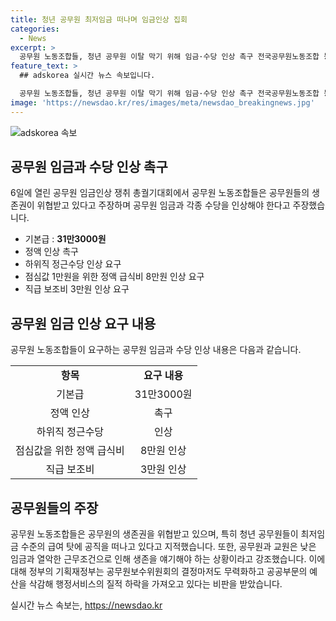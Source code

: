 ```yaml
---
title: 청년 공무원 최저임금 떠나며 임금인상 집회
categories:
  - News
excerpt: >
  공무원 노동조합들, 청년 공무원 이탈 막기 위해 임금·수당 인상 촉구 전국공무원노동조합 등은 정부서울청사 인근에서 공무원 임금 인상 쟁취 총궐기대회를 열고 공무원의 낮은 임금과 수당 문제를 제기했다. 그들은 낮은 임금으로 인한 생존권 위협과 청년 공무원의 이탈 문제를 지적하며, 기본급 및 수당 등의 인상을 요구했다. 이에 대한 정부의 대처를 비판하며, 실질적인 결정 권한을 가진 기구로의 개편과 예산 반영을 촉구했다. (151자)
feature_text: >
  ## adskorea 실시간 뉴스 속보입니다.

  공무원 노동조합들, 청년 공무원 이탈 막기 위해 임금·수당 인상 촉구 전국공무원노동조합 등은 정부서울청사 인근에서 공무원 임금 인상 쟁취 총궐기대회를 열고 공무원의 낮은 임금과 수당 문제를 제기했다. 그들은 낮은 임금으로 인한 생존권 위협과 청년 공무원의 이탈 문제를 지적하며, 기본급 및 수당 등의 인상을 요구했다. 이에 대한 정부의 대처를 비판하며, 실질적인 결정 권한을 가진 기구로의 개편과 예산 반영을 촉구했다. (151자)
image: 'https://newsdao.kr/res/images/meta/newsdao_breakingnews.jpg'
---
```


<p><img src="https://newsdao.kr/res/images/meta/newsdao_breakingnews.jpg" alt="adskorea 속보" /></p>

<h2 data-ke-size="size26">공무원 임금과 수당 인상 촉구</h2>

<p data-ke-size="size16">6일에 열린 공무원 임금인상 쟁취 총궐기대회에서 공무원 노동조합들은 공무원들의 생존권이 위협받고 있다고 주장하며 공무원 임금과 각종 수당을 인상해야 한다고 주장했습니다.</p>

<ul>
  <li>기본급 : <b>31만3000원</b></li>
  <li>정액 인상 촉구</li>
  <li>하위직 정근수당 인상 요구</li>
  <li>점심값 1만원을 위한 정액 급식비 8만원 인상 요구</li>
  <li>직급 보조비 3만원 인상 요구</li>
</ul>

<h2 data-ke-size="size26">공무원 임금 인상 요구 내용</h2>

<p data-ke-size="size16">공무원 노동조합들이 요구하는 공무원 임금과 수당 인상 내용은 다음과 같습니다.</p>

<table>
  <tr>
    <td style="text-align: center; height: 17px;"><b>항목</b></td>
    <td style="text-align: center; height: 17px;"><b>요구 내용</b></td>
  </tr>
  <tr>
    <td style="text-align: center; height: 17px;">기본급</td>
    <td style="text-align: center; height: 17px;">31만3000원</td>
  </tr>
  <tr>
    <td style="text-align: center; height: 17px;">정액 인상</td>
    <td style="text-align: center; height: 17px;">촉구</td>
  </tr>
  <tr>
    <td style="text-align: center; height: 17px;">하위직 정근수당</td>
    <td style="text-align: center; height: 17px;">인상</td>
  </tr>
  <tr>
    <td style="text-align: center; height: 17px;">점심값을 위한 정액 급식비</td>
    <td style="text-align: center; height: 17px;">8만원 인상</td>
  </tr>
  <tr>
    <td style="text-align: center; height: 17px;">직급 보조비</td>
    <td style="text-align: center; height: 17px;">3만원 인상</td>
  </tr>
</table>

<h2 data-ke-size="size26">공무원들의 주장</h2>

<p data-ke-size="size16">공무원 노동조합들은 공무원의 생존권을 위협받고 있으며, 특히 청년 공무원들이 최저임금 수준의 급여 탓에 공직을 떠나고 있다고 지적했습니다. 또한, 공무원과 교원은 낮은 임금과 열악한 근무조건으로 인해 생존을 얘기해야 하는 상황이라고 강조했습니다. 이에 대해 정부의 기획재정부는 공무원보수위원회의 결정마저도 무력화하고 공공부문의 예산을 삭감해 행정서비스의 질적 하락을 가져오고 있다는 비판을 받았습니다.</p>
실시간 뉴스 속보는, <a href="https://newsdao.kr" rel="dofollow">https://newsdao.kr</a>


